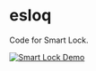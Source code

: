 # esloq

Code for Smart Lock.


[![Smart Lock Demo](https://img.youtube.com/vi/yVSUPODDXtM/0.jpg)](https://www.youtube.com/watch?v=yVSUPODDXtM)
